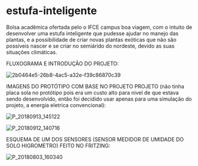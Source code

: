 # estufa-inteligente
Bolsa acadêmica ofertada pelo o IFCE campus boa viagem, com o intuito de desenvolver uma estufa inteligente que pudesse ajudar no manejo das plantas, e a possibilidade de criar novas plantas exóticas que não são possíveis nascer e se criar no semiárido do nordeste, devido as suas situações climáticas. 

FLUXOGRAMA E INTRODUÇÃO DO PROJETO:

![2b0464e5-26b8-4ac5-a32e-f39c86870c39](https://user-images.githubusercontent.com/88889584/202822705-b99b9baf-e63b-42bf-a47c-76b9cef79d03.jpg)

IMAGENS DO PROTÓTIPO COM BASE NO PROJETO PROJETO (não tinha placa sola no protótipo pois era um custo alto para nivel de que estava sendo desenvolvido, então foi decidido usar apenas para uma simulação do projeto, a energia eletrica convencional):


![P_20180913_145122](https://user-images.githubusercontent.com/88889584/202822756-77bf2bef-5c2e-456b-be96-03f1aeca0558.jpg)



![P_20180912_140716](https://user-images.githubusercontent.com/88889584/202822767-a6d2d368-e3fc-4603-a1d1-0a7ff9f7ba91.jpg)


ESQUEMA DE UM DOS SENSORES (SENSOR MEDIDOR DE UMIDADE DO SOLO HIGROMETRO) FEITO NO FRITZING:


![P_20180803_160340](https://user-images.githubusercontent.com/88889584/202822780-d648ad03-cbb8-4cf4-b03d-b6dd1345ffdf.jpg)
